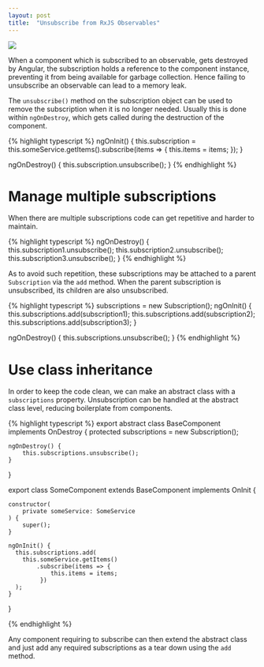 ```yaml
---
layout: post
title:  "Unsubscribe from RxJS Observables"
---
```


![](/assets/rxjsng.png)

When a component which is subscribed to an observable, gets destroyed by Angular, the subscription holds a reference to the component instance, preventing it from being available for garbage collection. Hence failing to unsubscribe an observable can lead to a memory leak.

The `unsubscribe()` method on the subscription object can be used to remove the subscription when it is no longer needed. Usually this is done within `ngOnDestroy`, which gets called during the destruction of the component.
 
{% highlight typescript %}
ngOnInit() {
  this.subscription = this.someService.getItems().subscribe(items => {
    this.items = items;
  });
}

ngOnDestroy() {
  this.subscription.unsubscribe();
}
{% endhighlight %}

# Manage multiple subscriptions

When there are multiple subscriptions code can get repetitive and harder to maintain.

{% highlight typescript %}
ngOnDestroy() {
  this.subscription1.unsubscribe();
  this.subscription2.unsubscribe();
  this.subscription3.unsubscribe();
}
{% endhighlight %}

As to avoid such repetition, these subscriptions may be attached to a parent `Subscription` via the `add` method. When the parent subscription is unsubscribed, its children are also unsubscribed.

{% highlight typescript %}
subscriptions = new Subscription();
ngOnInit() {
  this.subscriptions.add(subscription1);
  this.subscriptions.add(subscription2);
  this.subscriptions.add(subscription3);
}

ngOnDestroy() {
  this.subscriptions.unsubscribe();
}
{% endhighlight %}

# Use class inheritance

In order to keep the code clean, we can make an abstract class with a `subscriptions` property. Unsubscription can be handled at the abstract class level, reducing boilerplate from components.

{% highlight typescript %}
export abstract class BaseComponent implements OnDestroy {
    protected subscriptions = new Subscription();
    
    ngOnDestroy() {
        this.subscriptions.unsubscribe();
    }
}

export class SomeComponent extends BaseComponent implements OnInit {

    constructor(
        private someService: SomeService
    ) {
        super();
    }

    ngOnInit() {
      this.subscriptions.add(
        this.someService.getItems()
            .subscribe(items => {
                this.items = items;
             })
      );
    }
}

{% endhighlight %}

Any component requiring to subscribe can then extend the abstract class and just add any required subscriptions as a tear down using the `add` method.